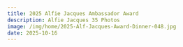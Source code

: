```yaml
---
title: 2025 Alfie Jacques Ambassador Award
description: Alfie Jacques 35 Photos
image: /img/home/2025-Alf-Jacques-Award-Dinner-048.jpg
date: 2025-10-16
---
```


